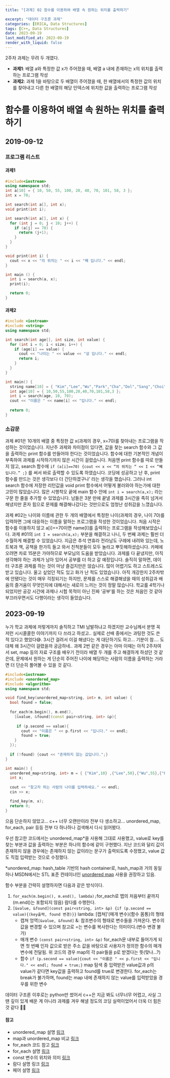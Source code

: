 ```yaml
---
title: "[과제] 02 함수를 이용하여 배열 속 원하는 위치를 출력하기"

excerpt: "데이터 구조론 과제"
categories: [ERICA, Data Structures]
tags: [C++, Data Structures]
date: 2023-09-19
last_modified_at: 2023-09-19
render_with_liquid: false
---
```

2주차 과제는 무려 두 개였다.

- **과제1**:
  배열 a와 특정한 값 x가 주어졌을 때, 배열 a 내에 존재하는 x의 위치를 출력하는 프로그램 작성
- **과제2**:
  과제 1을 바탕으로 두 배열이 주어졌을 때, 한 배열에서의 특정한 값의 위치를 찾아내고 다른 한 배열의 해당 인덱스에 위치한 값을 출력하는 프로그램 작성

# 함수를 이용하여 배열 속 원하는 위치를 출력하기

## 2019-09-12

### 프로그램 리스트

#### 과제1

```cpp
#include<iostream>
using namespace std;
int a[10] = { 10, 50, 55, 100, 20, 40, 70, 101, 58, 3 };
int x = 70;

int search(int a[], int x);
void print(int i);

int search(int a[], int x) {  
  for (int j = 0; j < 10; j++) {
    if (a[j] == 70) {
      return (j+1);
    }
  }
}

void print(int i) {
  cout << x << "의 위치는 " << i << "째 입니다." << endl;
}

int main () {
  int i = search(a, x);
  print(i);

  return 0;
}
```

#### 과제2

```cpp
#include <iostream>
#include <string>
using namespace std;

int search(int age[], int size, int value) {
  for (int i = 0; i < size; i++) {
    if (age[i] == value) {
      cout << "나이는 " << value << "살 입니다." << endl;
      return i;
    }   
  }
}

int main() {
  string name[10] = { "Kim","Lee","Wu","Park","Cha","Dol","Sang","Choi", "Dal", "Sal" };
  int age[10] = { 10,50,55,100,20,40,70,101,58,3 };
  int i = search(age, 10, 70);
  cout << "이름은 " << name[i] << "입니다." << endl;
   
  return 0;
}
```

### 소감문

과제 #01은 10개의 배열 중 특정한 값 x(과제의 경우, x=70)를 찾아내는 프로그램을 작성하는 것이었습니다. 지난주 과제와 차이점이 있다면, 값을 찾는 search 함수와 그 값을 출력하는 print 함수를 만들어야 한다는 것이었습니다. 함수에 대한 기본적인 개념이 부족하여 과제를 시작하기까지 많은 시간이 걸렸습니다. 처음엔 print 함수를 따로 만들지 않고, search 함수에 `if (a[i]==70) {cout << x << “의 위치는 “ << I << “째 입니다.” ;}` 를 써서 바로 출력할 수 있도록 하였습니다. 코딩에 성공하고 난 후, print 함수를 만드는 것은 생각보다 더 간단하겠구나’ 라는 생각을 했습니다. 그러나 int search 함수에 저장한 리턴값을 void print 함수에서 어떻게 불러와야 하는가에 대한 고민이 많았습니다. 많은 시행착오 끝에 main 함수 안에 `int i = search(a,x);` 라는 구문 한 줄을 추가할 수 있었습니다. 남들은 3분 만에 끝낼 과제를 3시간을 족히 넘겨서 해냈지만 혼자 힘으로 문제를 해결해나갔다는 것만으로도 엄청난 성취감을 느꼈습니다.

과제 #02는 나이와 이름에 관한 두 개의 배열에서 특정한 나이(과제의 경우, 나이 70)를 입력하면 그에 대응하는 이름을 말하는 프로그램을 작성한 것이었습니다. 처음 시작은 함수를 이용하지 않고 a[i]==70이면 name[I]를 출력하는 프로그램을 작성해보았습니다. 과제 #01의 `int I = search(a,x);` 부분을 해결하고 나니, 두 번째 과제는 훨씬 더 수월하게 해결할 수 있었습니다. 지금은 추석 연휴라 전라남도 구례에 내려와 있는데, 노트북과 책, 공책을 한가득 들고 와서 친척분들이 모두 놀라고 뿌듯해하셨습니다. 카페에 오려면 차로 15분은 가야하므로 부모님의 도움을 받았습니다. 과제를 다 끝냈지만, 아직 생각해야 하는 과제가 남아 있어서 공부를 더 하고 갈 예정입니다. 솔직히 말하면, 데이터 구조론 과제를 하는 것이 마냥 즐겁지만은 않습니다. 많이 어렵기도 하고 스트레스도 받고 있습니다. 울고 싶었던 적도 있고 화가 난 적도 있었습니다. 아직 개강한지 2주차밖에 안됐다는 것이 매우 걱정되기는 하지만, 문제를 스스로 해결해냈을 때의 성취감과 배움의 즐거움이 무엇인지에 대해서는 새로이 느끼는 것이 정말 많습니다. 학교를 4학기나 되었지만 공강 시간에 과제나 시험 목적이 아닌 진짜 ‘공부’를 하는 것은 처음인 것 같아 부끄러우면서도 다행이라는 생각이 들었습니다.

## 2023-09-19

누가 학교 과제에 저렇게까지 솔직하고 TMI 남발하냐고 하겠지만 교수님께서 분명 꼭 저런 시시콜콜한 이야기까지 다 쓰라고 하셨고.. 실제로 선배 중에서는 과팅한 것도 쓴 적 있다고 했었다😅. 3시간 걸려서 이걸 해냈다는 게 대단하기도 하고... 기분이 참.... 도대체 왜 3시간이 걸렸을까 궁금하네.. 과제 2번 같은 경우는 아마 이때는 아직 2주차여서 set, map 등의 자료 구조를 배우기 전이라 배열 두 개를 주고 해결하게 하셨던 것 같은데, 문제에서 원하는 게 단순히 주어진 나이에 해당하는 사람의 이름을 출력하는 거라면 더 단순히 풀어볼 수 있을 것 같다.

```cpp
#include<iostream>
#include <unordered_map>
#include <algorithm>
using namespace std;

void find_key(unordered_map<string, int> m, int value) {
  bool found = false;
  
  for_each(m.begin(), m.end(),
    [&value, &found](const pair<string, int> &p){
  
     if (p.second == value){
       cout << "이름은 " << p.first << "입니다." << endl;
       found = true;
    }
  });
 
  if (!found) {cout << "존재하지 않는 값입니다.";}
}

int main() {
  unordered_map<string, int> m = { {"Kim",10} ,{"Lee",50},{"Wu",55},{"Park",100},{"Cha",20},{"Dol",40},{"Sang",70},{"Choi",101}, {"Dal",58}, {"Sal",3} };
  int x; 
  
  cout << "찾고자 하는 사람의 나이를 입력하세요." << endl;
  cin >> x;

  find_key(m, x);
  return 0;
}
```

으음 단순하지 않았고... c++ 너무 오랜만이라 전부 다 생소하고... unordered_map, for_each, pair 등등 전부 다 하나하나 검색해서 다시 읽어봤다.

우선 참고한 코드에서는 unordered_map*을 사용해 그대로 사용했고, value로 key를 찾는 부분과 값을 출력하는 부분은 하나의 함수에 같이 구현했다. 지난 코드와 달리 값이 존재하지 않을 경우에는 존재하지 않는 값이라는 문구가 출력되도록 수정했고, value 값도 직접 입력받는 것으로 수정했다.


*unordered_map: hash\_table 기반의 hash container로, hash\_map과 거의 동일하나 MSDN에서는 STL 표준 컨테이너인 [unordered map](https://docs.microsoft.com/ko-kr/cpp/standard-library/unordered-map-class?view=vs-2019) 사용을 권장하고 있음.

함수 부분을 간략히 설명하자면 다음과 같은 방식이다.

1. `for_each(m.begin(), m.end(), lambda);`for_each로 맵의 처음부터 끝까지(m.end()는 포함되지 않음) 람다를 수행한다.
2. `[&value, &found](const pair<string, int> &p) {if (p.second == value){(key출력, found 변경)}}`  lambda: [캡쳐]'(매개 변수){함수 몸통}의 형태
   - 캡쳐 엉역`[&value, &found]` &: 참조변수의 형태로 변수들을 가져온다. 변수의 값을 변경할 수 있으며 참고로 =는 변수를 복사한다는 의미이다.(변수 변경 불가)
   - 매개 변수 `(const pair<string, int> &p)` for\_each문 내부로 들어가게 되면 첫 번째 인자 값으로 받은 주소 값을 바탕으로 사용자가 정의한 함수의 매개변수에 전달됨. 위 코드의 경우 map의 각 pair들을 p로 받겠다는 뜻(맞나...?)
   - 함수 `if (p.second == value){cout << "이름은 " << p.first << "입니다." << endl; found = true;}` map 탐색 중 입력받은 value값과 p의 value가 같다면 key값을 출력하고 found를 true로 변경한다. for_each는 break가 불가하며, found는 map 내에 존재하지 않는 value를 입력받았을 경우를 위한 변수

데이터 구조론 이후로는 python만 썼어서 c++은 지금 봐도 너무너무 어렵고, 사실 그땐 깊이 있게 배운 게 아니라 과제를 겨우 해낼 정도의 코딩 실력이었어서 더욱 더 힘든 것 같다 🤣🤣

#### 참고

* unordered_map 설명 [링크](https://dalgong2.tistory.com/27)
* map과 unordered_map 비교 [링크](https://gyong0.tistory.com/70)
* for_each 코드 참고 [링크](https://www.techiedelight.com/ko/reverse-lookup-stl-map-cpp/)
* for_each 설명 [링크](https://hwan-shell.tistory.com/88)
* const 변수의 위치와 의미 [링크](https://easycoding91.tistory.com/entry/C-%EA%B0%95%EC%A2%8C-const-%EC%9C%84%EC%B9%98%EC%9D%98-%EC%9D%98%EB%AF%B8%EC%99%80-%EC%82%AC%EC%9A%A9-%EB%B0%A9%EB%B2%95)
* 람다 설명 링크 [링크](https://hwan-shell.tistory.com/84)
* 페어 설명 [링크](https://ya-ya.tistory.com/91)
